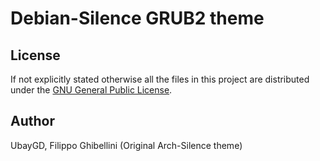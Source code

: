 
# Debian-Silence GRUB2 theme


## License

If not explicitly stated otherwise all the files in this project are distributed under the [GNU General Public License](./COPYING).

## Author
UbayGD, 
Filippo Ghibellini (Original Arch-Silence theme)
